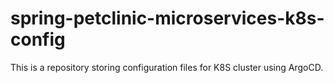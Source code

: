 # spring-petclinic-microservices-k8s-config

This is a repository storing configuration files for K8S cluster using ArgoCD.